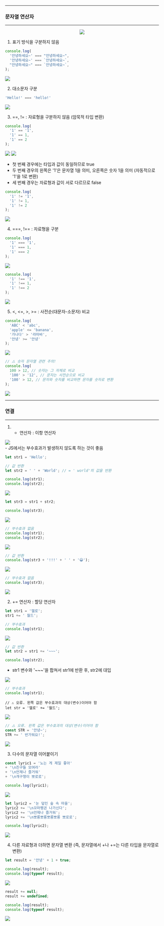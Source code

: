 -----
### 문자열 연산자
-----
<div align="center">
<img src="https://github.com/sooyounghan/Web/assets/34672301/da57def5-4018-4569-9d7c-712fabf35d49">
</div>

1. 표기 방식을 구분하지 않음
```js
console.log(
  '안녕하세요~' === "안녕하세요~",
  '안녕하세요~' === `안녕하세요~`,
  "안녕하세요~" === `안녕하세요~`,
);
```
<div align-"center">
<img src="https://github.com/sooyounghan/Web/assets/34672301/c614525d-5652-4e52-ac4f-bdc565afcd76">
</div>

2. 대소문자 구분
```js
'Hello!' === 'hello!'
```
<div align-"center">
<img src="https://github.com/sooyounghan/Web/assets/34672301/42dc2e8f-1ef5-4928-bb79-4d7694b59e96">
</div>

3. ==, != : 자료형을 구분하지 않음 (암묵적 타입 변환)
```js
console.log(
  '1' == '1',
  '1' == 1,
  '1' == 2
);
```
<div align-"center">
<img src="https://github.com/sooyounghan/Web/assets/34672301/8ebedd19-d593-44ed-99e7-7b4d7a1e045b">
<img src="https://github.com/sooyounghan/Web/assets/34672301/6e3a64cb-d5d6-4098-901c-48dc1ce56ceb">
</div>

  - 첫 번째 경우에는 타입과 값이 동일하므로 true
  - 두 번째 경우의 왼쪽은 '1'은 문자열 1을 의미, 오른쪽은 숫자 1을 의미 (자동적으로 '1'을 1로 변환)
  - 세 번째 경우는 자료형과 값이 서로 다르므로 false
    
```js
console.log(
  '1' != '1',
  '1' != 1,
  '1' != 2
);
```
<div align-"center">
<img src="https://github.com/sooyounghan/Web/assets/34672301/a72e1a12-49f5-4989-920c-0ef4b5f9b628">
</div>

4. ===, !== : 자료형을 구분
```js
console.log(
  '1' === '1',
  '1' === 1,
  '1' === 2
);
```
<div align-"center">
<img src="https://github.com/sooyounghan/Web/assets/34672301/1e654bb7-6b2a-4bce-af5f-64623e5fcf14">
</div>

```js
console.log(
  '1' !== '1',
  '1' !== 1,
  '1' !== 2
);
```
<div align-"center">
<img src="https://github.com/sooyounghan/Web/assets/34672301/c89f3da6-1cd2-4d71-9e24-9d5ec1750bf8">
</div>

5. <, <=, >, >= : 사전순(대문자-소문자) 비교
```js
console.log(
  'ABC' < 'abc',
  'apple' <= 'banana',
  '가나다' > '라마바',
  '안녕' >= '안녕'
);
```
<div align-"center">
<img src="https://github.com/sooyounghan/Web/assets/34672301/75eecc2b-48bc-4c21-88b3-e4e5f272e2d8">
</div>

```js
// ⚠️ 숫자 문자열 관련 주의!
console.log(
  100 > 12, // 숫자는 그 자체로 비교
  '100' > '12', // 문자는 사전순으로 비교
  '100' > 12, // 문자와 숫자를 비교하면 문자를 숫자로 변환
);
```
<div align-"center">
<img src="https://github.com/sooyounghan/Web/assets/34672301/bb79b161-499a-464a-9b87-34a90cd6f566">
</div>

-----
### 연결
-----
1. + 연산자 : 이항 연산자
<div align-"center">
<img src="https://github.com/sooyounghan/Web/assets/34672301/b5b31fad-85ab-4738-ac94-aab224c46d33">
</div>
  - JS에서는 부수효과가 발생하지 않도록 하는 것이 좋음

```js
let str1 = 'Hello';

// 값 반환
let str2 = ' ' + 'World'; // = ' world'의 값을 반환

console.log(str1);
console.log(str2);
```
<div align-"center">
<img src="https://github.com/sooyounghan/Web/assets/34672301/f1f9db57-c58c-4f17-abd6-0321ab6767be">
</div>

```js
let str3 = str1 + str2;

console.log(str3);
```
<div align-"center">
<img src="https://github.com/sooyounghan/Web/assets/34672301/8bc91b3a-e35b-4ce3-ac16-09f8c6d8b2d5">
</div>

```js
// 부수효과 없음
console.log(str1);
console.log(str2);
```
<div align-"center">
<img src="https://github.com/sooyounghan/Web/assets/34672301/6568d986-7485-4eeb-b4b8-188d51394550">
</div>

```js
// 값 반환
console.log(str3 + '!!!' + ' ' + '😀');
```
<div align-"center">
<img src="https://github.com/sooyounghan/Web/assets/34672301/0978d404-3a40-4c79-b079-f6924539fdf7">
</div>

```js
// 부수효과 없음
console.log(str3);
```
<div align-"center">
<img src="https://github.com/sooyounghan/Web/assets/34672301/86b46a44-691e-445f-be4d-1a3c79b47bf5">
</div>

2. += 연산자 : 할당 연산자
```js
let str1 = '헬로';
str1 += ' 월드';

// 부수효과
console.log(str1);
```
<div align-"center">
<img src="https://github.com/sooyounghan/Web/assets/34672301/d676d81d-b5df-44d2-bd56-a40bf75571c3">
</div>

```js
// 값 반환
let str2 = str1 += '~~~';

console.log(str2);
```
  - str1 변수와 '~~~'을 합쳐서 str1에 반환 후, str2에 대입
<div align-"center">
<img src="https://github.com/sooyounghan/Web/assets/34672301/78637c38-2695-4f29-8a36-7fc29802aacf">
</div>

```js
// 부수효과
console.log(str1);
```

```
// ⚠️ 오류. 왼쪽 값은 부수효과의 대상(변수)이어야 함
let str = '헬로' += '월드';
```
<div align-"center">
<img src="https://github.com/sooyounghan/Web/assets/34672301/3e3fdf07-8b98-40cf-959d-1827ca4b87c9">
</div>

```js
// ⚠️ 오류. 왼쪽 값은 부수효과의 대상(변수)이어야 함
const STR = '안녕~';
STR += ' 반가워요!';
````
<div align-"center">
<img src="https://github.com/sooyounghan/Web/assets/34672301/5cbdb54b-e3bb-4e49-9c27-602b07f3bf71">
</div>

3. 다수의 문자열 이어붙이기
```js
const lyric1 = '노는 게 제일 좋아'
+ '\n친구들 모여라'
+ '\n언제나 즐거워'
+ '\n개구쟁이 뽀로로';

console.log(lyric1);
```
<div align-"center">
<img src="https://github.com/sooyounghan/Web/assets/34672301/3c5ce6fd-c4c3-44f6-803c-4f56c4acb1ab">
</div>

```js
let lyric2 = '눈 덮인 숲 속 마을';
lyric2 += '\n꼬마펭귄 나가신다';
lyric2 += '\n언제나 즐거워';
lyric2 += '\n뽀롱뽀롱뽀롱뽀롱 뽀로로';

console.log(lyric2);
```
<div align-"center">
<img src="https://github.com/sooyounghan/Web/assets/34672301/3ebf06bb-7533-4fd0-be19-9e08ec705a70">
</div>

4. 다른 자료형과 더하면 문자열 변환 (즉, 문자열에서 +나 +=는 다른 타입을 문자열로 변환)
```js
let result = '안녕' + 1 + true;

console.log(result);
console.log(typeof result);
```
<div align-"center">
<img src="https://github.com/sooyounghan/Web/assets/34672301/d26a5cbe-ceab-450e-8c76-edcfa5ed66eb">
</div>

```js
result += null;
result += undefined;

console.log(result);
console.log(typeof result);
```
<div align-"center">
<img src="https://github.com/sooyounghan/Web/assets/34672301/c719d597-b461-4d53-993f-6cec0aa1a7c3">
</div>
